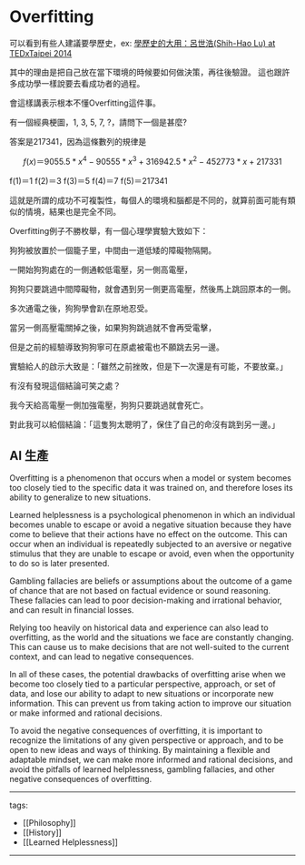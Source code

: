 # Overfitting

可以看到有些人建議要學歷史，ex: [學歷史的大用：呂世浩(Shih-Hao Lu) at TEDxTaipei 2014](https://www.youtube.com/watch?v=Ap0w3PgSK7g)

其中的理由是把自己放在當下環境的時候要如何做決策，再往後驗證。 這也跟許多成功學一樣說要去看成功者的過程。

會這樣講表示根本不懂Overfitting這件事。

有一個經典梗圖，1, 3, 5, 7, ?，請問下一個是甚麼?

答案是217341，因為這條數列的規律是

$$ f(x) ＝ 9055.5 * x^4 - 90555 * x^3 + 316942.5 * x^2 - 452773 * x + 217331 $$

f(1)＝1
f(2)＝3
f(3)＝5
f(4)＝7
f(5)＝217341

這就是所謂的成功不可複製性，每個人的環境和腦都是不同的，就算前面可能有類似的情境，結果也是完全不同。

Overfitting例子不勝枚舉，有一個心理學實驗大致如下：

狗狗被放置於一個籠子里，中間由一道低矮的障礙物隔開。

一開始狗狗處在的一側通較低電壓，另一側高電壓，

狗狗只要跳過中間障礙物，就會遇到另一側更高電壓，然後馬上跳回原本的一側。

多次通電之後，狗狗學會趴在原地忍受。

當另一側高壓電關掉之後，如果狗狗跳過就不會再受電擊，

但是之前的經驗導致狗狗寧可在原處被電也不願跳去另一邊。

實驗給人的啟示大致是：「雖然之前挫敗，但是下一次還是有可能，不要放棄。」

有沒有發現這個結論可笑之處？

我今天給高電壓一側加強電壓，狗狗只要跳過就會死亡。

對此我可以給個結論：「這隻狗太聰明了，保住了自己的命沒有跳到另一邊。」


## AI 生產

Overfitting is a phenomenon that occurs when a model or system becomes too closely tied to the specific data it was trained on, and therefore loses its ability to generalize to new situations.

Learned helplessness is a psychological phenomenon in which an individual becomes unable to escape or avoid a negative situation because they have come to believe that their actions have no effect on the outcome. This can occur when an individual is repeatedly subjected to an aversive or negative stimulus that they are unable to escape or avoid, even when the opportunity to do so is later presented.

Gambling fallacies are beliefs or assumptions about the outcome of a game of chance that are not based on factual evidence or sound reasoning. These fallacies can lead to poor decision-making and irrational behavior, and can result in financial losses.

Relying too heavily on historical data and experience can also lead to overfitting, as the world and the situations we face are constantly changing. This can cause us to make decisions that are not well-suited to the current context, and can lead to negative consequences.

In all of these cases, the potential drawbacks of overfitting arise when we become too closely tied to a particular perspective, approach, or set of data, and lose our ability to adapt to new situations or incorporate new information. This can prevent us from taking action to improve our situation or make informed and rational decisions.

To avoid the negative consequences of overfitting, it is important to recognize the limitations of any given perspective or approach, and to be open to new ideas and ways of thinking. By maintaining a flexible and adaptable mindset, we can make more informed and rational decisions, and avoid the pitfalls of learned helplessness, gambling fallacies, and other negative consequences of overfitting.

---
tags:
  - [[Philosophy]]
  - [[History]]
  - [[Learned Helplessness]]
  
---

